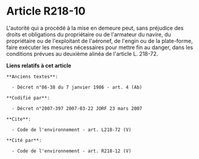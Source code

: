# Article R218-10

L'autorité qui a procédé à la mise en demeure peut, sans préjudice des droits et obligations du propriétaire ou de l'armateur
du navire, du propriétaire ou de l'exploitant de l'aéronef, de l'engin ou de la plate-forme, faire exécuter les mesures
nécessaires pour mettre fin au danger, dans les conditions prévues au deuxième alinéa de l'article L. 218-72.

**Liens relatifs à cet article**

	**Anciens textes**:

	  - Décret n°86-38 du 7 janvier 1986 - art. 4 (Ab)

	**Codifié par**:

	  - Décret n°2007-397 2007-03-22 JORF 23 mars 2007

	**Cite**:

	  - Code de l'environnement - art. L218-72 (V)

	**Cité par**:

	  - Code de l'environnement - art. R218-12 (V)
